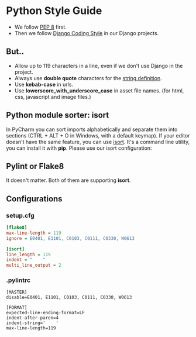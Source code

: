 # Python Style Guide

- We follow [PEP 8](https://www.python.org/dev/peps/pep-0008/) first.
- Then we follow [Django Coding Style](https://docs.djangoproject.com/en/dev/internals/contributing/writing-code/coding-style/) in our Django projects.

## But..

- Allow up to 119 characters in a line, even if we don't use Django in the project.
- Always use **double quote** characters for the [string definition](https://www.python.org/dev/peps/pep-0008/#string-quotes).
- Use **kebab-case** in urls.
- Use **lowerscore_with_underscore_case** in asset file names. (for html, css, javascript and image files.)

## Python module sorter: isort

In PyCharm you can sort imports alphabetically and separate them into sections (CTRL + ALT + O in Windows, with a default keymap). If your editor doesn't have the same feature, you can use [isort](https://pypi.org/project/isort/). It's a command line utility, you can install it with **pip**. Please use our isort configuration:

## Pylint or Flake8

It doesn't matter. Both of them are supporting **isort**.

## Configurations

### setup.cfg

```cfg
[flake8]
max-line-length = 119
ignore = E0401, E1101, C0103, C0111, C0330, W0613

[isort]
line_length = 119
indent = "    "
multi_line_output = 2
```

### .pylintrc
```
[MASTER]
disable=E0401, E1101, C0103, C0111, C0330, W0613

[FORMAT]
expected-line-ending-format=LF
indent-after-paren=4
indent-string='    '
max-line-length=119
```
